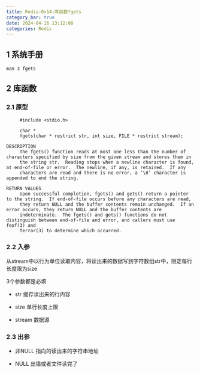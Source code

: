 ```yaml
---
title: Redis-0x14-库函数fgets
category_bar: true
date: 2024-04-16 13:12:08
categories: Redis
---
```


1 系统手册
---

```shell
man 3 fgets
```

2 库函数
---

### 2.1 原型

```shell
     #include <stdio.h>

     char *
     fgets(char * restrict str, int size, FILE * restrict stream);
```

```shell
DESCRIPTION
     The fgets() function reads at most one less than the number of characters specified by size from the given stream and stores them in
     the string str.  Reading stops when a newline character is found, at end-of-file or error.  The newline, if any, is retained.  If any
     characters are read and there is no error, a ‘\0’ character is appended to end the string.

RETURN VALUES
     Upon successful completion, fgets() and gets() return a pointer to the string.  If end-of-file occurs before any characters are read,
     they return NULL and the buffer contents remain unchanged.  If an error occurs, they return NULL and the buffer contents are
     indeterminate.  The fgets() and gets() functions do not distinguish between end-of-file and error, and callers must use feof(3) and
     ferror(3) to determine which occurred.
```

### 2.2 入参

从stream中以行为单位读取内容，将读出来的数据写到字符数组str中，限定每行长度限为size

3个参数都是必填

- str 缓存读出来的行内容

- size 单行长度上限

- stream 数据源

### 2.3 出参

- 非NULL 指向的读出来的字符串地址

- NULL 出错或者文件读完了